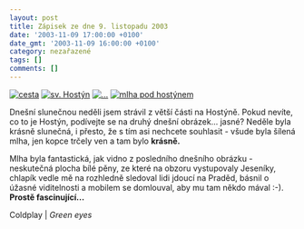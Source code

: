 ```yaml
---
layout: post
title: Zápisek ze dne 9. listopadu 2003
date: '2003-11-09 17:00:00 +0100'
date_gmt: '2003-11-09 16:00:00 +0100'
category: nezařazené
tags: []
comments: []
---
```

<div >  <a href="%base_url%/assets/old-images/cesta.jpg"><img alt="cesta" src="%base_url%/assets/old-images/cesta.jpg"></a>  <a href="%base_url%/assets/old-images/hostyn.jpg"><img alt="sv. Hostýn" src="%base_url%/assets/old-images/hostyn.jpg"></a>  <a href="%base_url%/assets/old-images/slunca.jpg"><img alt="..." src="%base_url%/assets/old-images/slunca.jpg"></a>  <a href="%base_url%/assets/old-images/mraky3.jpg"><img alt="mlha pod hostýnem" src="%base_url%/assets/old-images/mraky3.jpg"></a>  </div>
<p>Dnešní slunečnou neděli jsem strávil z větší části na Hostýně. Pokud nevíte, co to je Hostýn,  podívejte se na druhý dnešní obrázek... jasné? Neděle byla krásně slunečná, i přesto, že s tím  asi nechcete souhlasit - všude byla šílená mlha, jen kopce trčely ven a tam bylo <strong>krásně.</strong></p>
<p>Mlha byla fantastická, jak vidno z posledního dnešního obrázku - neskutečná plocha bílé pěny,  ze které na obzoru vystupovaly Jeseníky, chlapík vedle mě na rozhledně sledoval lidi jdoucí na  Praděd, básnil o úžasné viditelnosti a mobilem se domlouval, aby mu tam někdo mával :-). <strong>Prostě  fascinující...</strong></p>
<p>Coldplay | <i title="tady býval odkaz na soubor 'green_eyes.htm'">Green eyes</i></p>
